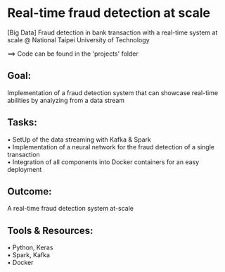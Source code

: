 # Real-time fraud detection at scale
[Big Data] Fraud detection in bank transaction with a real-time system at scale @ National Taipei University of Technology

==> Code can be found in the 'projects' folder

## Goal:
Implementation of a fraud detection system that can showcase real-time abilities by analyzing from a data stream 

## Tasks:
• SetUp of the data streaming with Kafka & Spark <br/>
• Implementation of a neural network for the fraud detection of a single transaction <br/>
• Integration of all components into Docker containers for an easy deployment <br/>

## Outcome:
A real-time fraud detection system at-scale

## Tools & Resources:
• Python, Keras <br/>
• Spark, Kafka <br/>
• Docker
 

 
